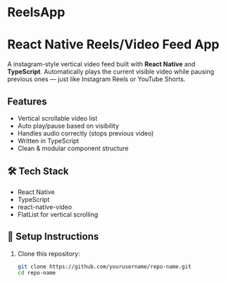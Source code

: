 # ReelsApp

# React Native Reels/Video Feed App

A instagram-style vertical video feed built with **React Native** and **TypeScript**. Automatically plays the current visible video while pausing previous ones — just like Instagram Reels or YouTube Shorts.

##  Features

- Vertical scrollable video list
- Auto play/pause based on visibility
- Handles audio correctly (stops previous video)
- Written in TypeScript
- Clean & modular component structure


## 🛠️ Tech Stack

- React Native
- TypeScript
- react-native-video
- FlatList for vertical scrolling

## 🔧 Setup Instructions

1. Clone this repository:
   ```bash
   git clone https://github.com/yourusername/repo-name.git
   cd repo-name
